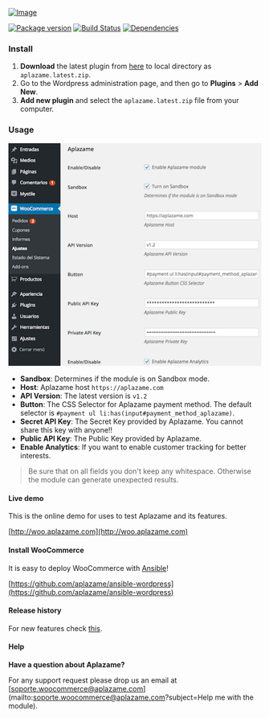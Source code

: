 [ ![Image](https://aplazame.com/static/img/banners/banner-728-white-woo.png "Aplazame") ](https://aplazame.com "Aplazame")

[![Package version](https://img.shields.io/packagist/v/aplazame/woocommerce.svg)](https://packagist.org/packages/aplazame/woocommerce) [![Build Status](http://drone.aplazame.com/api/badge/github.com/aplazame/woocommerce/status.svg?branch=master)](http://drone.aplazame.com/github.com/aplazame/woocommerce) [![Dependencies](https://www.versioneye.com/php/aplazame:woocommerce/badge.svg)](https://www.versioneye.com/php/aplazame:woocommerce)


### Install

1. **Download** the latest plugin from [here](https://s3.eu-central-1.amazonaws.com/aplazame/modules/woocommerce/aplazame.latest.zip) to local directory as `aplazame.latest.zip`.
2. Go to the Wordpress administration page, and then go to **Plugins** > **Add New**.
3. **Add new plugin** and select the `aplazame.latest.zip` file from your computer.


### Usage

![config](docs/config.png)

* **Sandbox**: Determines if the module is on Sandbox mode.
* **Host**: Aplazame host `https://aplazame.com`
* **API Version**: The latest version is `v1.2`
* **Button**: The CSS Selector for Aplazame payment method. The default selector is `#payment ul li:has(input#payment_method_aplazame)`.
* **Secret API Key**: The Secret Key provided by Aplazame. You cannot share this key with anyone!!
* **Public API Key**: The Public Key provided by Aplazame.
* **Enable Analytics**: If you want to enable customer tracking for better interests.

> Be sure that on all fields you don't keep any whitespace. Otherwise the module can generate unexpected results.

#### Live demo

This is the online demo for uses to test Aplazame and its features.

[http://woo.aplazame.com](http://woo.aplazame.com)


#### Install WooCommerce

It is easy to deploy WooCommerce with [Ansible](http://www.ansible.com/home)!

[https://github.com/aplazame/ansible-wordpress](https://github.com/aplazame/ansible-wordpress)


#### Release history

For new features check [this](HISTORY.md).


#### Help

**Have a question about Aplazame?**

For any support request please drop us an email at [soporte.woocommerce@aplazame.com](mailto:soporte.woocommerce@aplazame.com?subject=Help me with the module).
